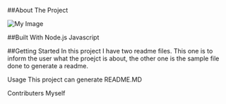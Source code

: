 ##About The Project

![My Image](../Develop/Screenshot_2.png)



##Built With
Node.js
Javascript

##Getting Started
In this project I have two readme files. This one is to inform the user what the proejct is about, the other one is the sample file done to generate a readme.


Usage
This project can generate README.MD

Contributers
Myself 